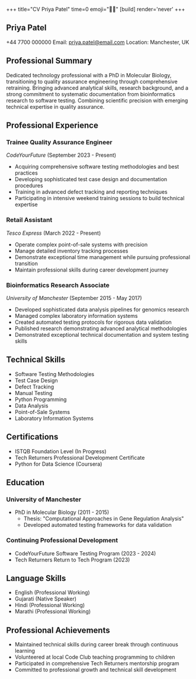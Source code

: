 +++
title="CV Priya Patel" 
time=0 
emoji="✍🏽" 
[build]
render='never'
+++

## Priya Patel

+44 7700 000000
Email: priya.patel@email.com
Location: Manchester, UK

## Professional Summary

Dedicated technology professional with a PhD in Molecular Biology, transitioning to quality assurance engineering through comprehensive retraining. Bringing advanced analytical skills, research background, and a strong commitment to systematic documentation from bioinformatics research to software testing. Combining scientific precision with emerging technical expertise in quality assurance.

## Professional Experience

### Trainee Quality Assurance Engineer

_CodeYourFuture_ (September 2023 - Present)

- Acquiring comprehensive software testing methodologies and best practices
- Developing sophisticated test case design and documentation procedures
- Training in advanced defect tracking and reporting techniques
- Participating in intensive weekend training sessions to build technical expertise

### Retail Assistant

_Tesco Express_ (March 2022 - Present)

- Operate complex point-of-sale systems with precision
- Manage detailed inventory tracking processes
- Demonstrate exceptional time management while pursuing professional transition
- Maintain professional skills during career development journey

### Bioinformatics Research Associate

_University of Manchester_ (September 2015 - May 2017)

- Developed sophisticated data analysis pipelines for genomics research
- Managed complex laboratory information systems
- Created automated testing protocols for rigorous data validation
- Published research demonstrating advanced analytical methodologies
- Demonstrated exceptional technical documentation and system testing skills

## Technical Skills

- Software Testing Methodologies
- Test Case Design
- Defect Tracking
- Manual Testing
- Python Programming
- Data Analysis
- Point-of-Sale Systems
- Laboratory Information Systems

## Certifications

- ISTQB Foundation Level (In Progress)
- Tech Returners Professional Development Certificate
- Python for Data Science (Coursera)

## Education

### University of Manchester

- PhD in Molecular Biology (2011 - 2015)
  - Thesis: "Computational Approaches in Gene Regulation Analysis"
  - Developed automated testing frameworks for data validation

### Continuing Professional Development

- CodeYourFuture Software Testing Program (2023 - 2024)
- Tech Returners Return to Tech Program (2023)

## Language Skills

- English (Professional Working)
- Gujarati (Native Speaker)
- Hindi (Professional Working)
- Marathi (Professional Working)

## Professional Achievements

- Maintained technical skills during career break through continuous learning
- Volunteered at local Code Club teaching programming to children
- Participated in comprehensive Tech Returners mentorship program
- Committed to professional growth and technical skill development
